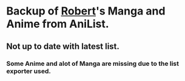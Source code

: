 # Backup of [Robert](https://anilist.co/user/user566694/)'s Manga and Anime from AniList.

## Not up to date with latest list.

### Some Anime and alot of Manga are missing due to the list exporter used.